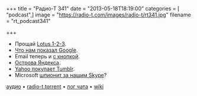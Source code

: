 +++
title = "Радио-Т 341"
date = "2013-05-18T18:19:00"
categories = [ "podcast",]
image = "https://radio-t.com/images/radio-t/rt341.jpg"
filename = "rt_podcast341"

+++

* Прощай [Lotus 1-2-3](http://www.zdnet.com/goodbye-lotus-1-2-3-7000015385/).
* [Что нам показал Google](http://mashable.com/2013/05/15/google-io-announcements-2013/).
* Email теперь и [с кнопкой](http://techcrunch.com/2013/05/15/google-makes-email-more-interactive-with-customizable-gmail-action-buttons/).
* [Острова Яндекса](http://clubs.ya.ru/company/replies.xml?item_no=66690).
* [Yahoo покупает Tumblr](http://www.adweek.com/news/technology/yahoo-talks-acquire-tumblr-149583).
* Microsoft [шпионит за нашим Skype](http://www.zdnet.com/is-microsoft-reading-your-skype-instant-messages-7000015388/)?

[аудио](http://cdn.radio-t.com/rt_podcast341.mp3) • [radio-t.torrent](http://www.radio-t.com/torrents/rt_podcast341.mp3.torrent) • [лог чата](http://chat.radio-t.com/logs/radio-t-341.html) • [wiki](http://wiki.radio-t.com/%D0%92%D1%8B%D0%BF%D1%83%D1%81%D0%BA_341)<audio src="http://cdn.radio-t.com/rt_podcast341.mp3" preload="none"></audio>
